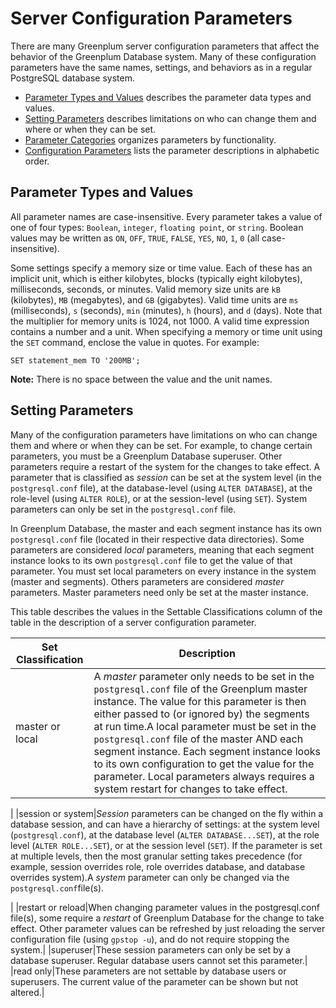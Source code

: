 # Server Configuration Parameters 

There are many Greenplum server configuration parameters that affect the behavior of the Greenplum Database system. Many of these configuration parameters have the same names, settings, and behaviors as in a regular PostgreSQL database system.

-   [Parameter Types and Values](#topic_vsn_22l_z4) describes the parameter data types and values.
-   [Setting Parameters](#topic_cyz_p2l_z4) describes limitations on who can change them and where or when they can be set.
-   [Parameter Categories](guc_category-list.html) organizes parameters by functionality.
-   [Configuration Parameters](guc-list.html) lists the parameter descriptions in alphabetic order.

## Parameter Types and Values 

All parameter names are case-insensitive. Every parameter takes a value of one of four types: `Boolean`, `integer`, `floating point`, or `string`. Boolean values may be written as `ON`, `OFF`, `TRUE`, `FALSE`, `YES`, `NO`, `1`, `0` \(all case-insensitive\).

Some settings specify a memory size or time value. Each of these has an implicit unit, which is either kilobytes, blocks \(typically eight kilobytes\), milliseconds, seconds, or minutes. Valid memory size units are `kB` \(kilobytes\), `MB` \(megabytes\), and `GB` \(gigabytes\). Valid time units are `ms` \(milliseconds\), `s` \(seconds\), `min` \(minutes\), `h` \(hours\), and `d` \(days\). Note that the multiplier for memory units is 1024, not 1000. A valid time expression contains a number and a unit. When specifying a memory or time unit using the `SET` command, enclose the value in quotes. For example:

```
SET statement_mem TO '200MB';
```

**Note:** There is no space between the value and the unit names.

## Setting Parameters 

Many of the configuration parameters have limitations on who can change them and where or when they can be set. For example, to change certain parameters, you must be a Greenplum Database superuser. Other parameters require a restart of the system for the changes to take effect. A parameter that is classified as *session* can be set at the system level \(in the `postgresql.conf` file\), at the database-level \(using `ALTER DATABASE`\), at the role-level \(using `ALTER ROLE`\), or at the session-level \(using `SET`\). System parameters can only be set in the `postgresql.conf` file.

In Greenplum Database, the master and each segment instance has its own `postgresql.conf` file \(located in their respective data directories\). Some parameters are considered *local* parameters, meaning that each segment instance looks to its own `postgresql.conf` file to get the value of that parameter. You must set local parameters on every instance in the system \(master and segments\). Others parameters are considered *master* parameters. Master parameters need only be set at the master instance.

This table describes the values in the Settable Classifications column of the table in the description of a server configuration parameter.

|Set Classification|Description|
|------------------|-----------|
|master or local|A *master* parameter only needs to be set in the `postgresql.conf` file of the Greenplum master instance. The value for this parameter is then either passed to \(or ignored by\) the segments at run time.A local parameter must be set in the `postgresql.conf` file of the master AND each segment instance. Each segment instance looks to its own configuration to get the value for the parameter. Local parameters always requires a system restart for changes to take effect.

|
|session or system|*Session* parameters can be changed on the fly within a database session, and can have a hierarchy of settings: at the system level \(`postgresql.conf`\), at the database level \(`ALTER DATABASE...SET`\), at the role level \(`ALTER ROLE...SET`\), or at the session level \(`SET`\). If the parameter is set at multiple levels, then the most granular setting takes precedence \(for example, session overrides role, role overrides database, and database overrides system\).A *system* parameter can only be changed via the `postgresql.conf`file\(s\).

|
|restart or reload|When changing parameter values in the postgresql.conf file\(s\), some require a *restart* of Greenplum Database for the change to take effect. Other parameter values can be refreshed by just reloading the server configuration file \(using `gpstop -u`\), and do not require stopping the system.|
|superuser|These session parameters can only be set by a database superuser. Regular database users cannot set this parameter.|
|read only|These parameters are not settable by database users or superusers. The current value of the parameter can be shown but not altered.|

